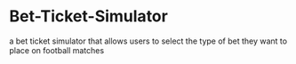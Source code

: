 # Bet-Ticket-Simulator
a bet ticket simulator that allows users to select the type of bet they want to place on football matches
